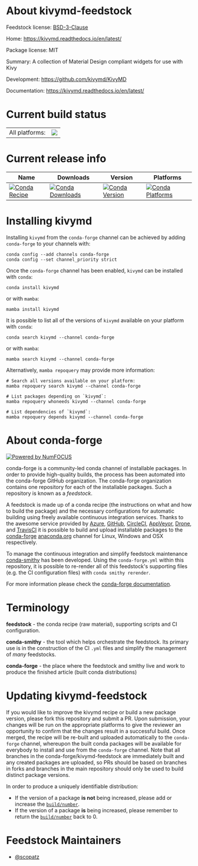 About kivymd-feedstock
======================

Feedstock license: [BSD-3-Clause](https://github.com/conda-forge/kivymd-feedstock/blob/main/LICENSE.txt)

Home: https://kivymd.readthedocs.io/en/latest/

Package license: MIT

Summary: A collection of Material Design compliant widgets for use with Kivy

Development: https://github.com/kivymd/KivyMD

Documentation: https://kivymd.readthedocs.io/en/latest/

Current build status
====================


<table><tr><td>All platforms:</td>
    <td>
      <a href="https://dev.azure.com/conda-forge/feedstock-builds/_build/latest?definitionId=12466&branchName=main">
        <img src="https://dev.azure.com/conda-forge/feedstock-builds/_apis/build/status/kivymd-feedstock?branchName=main">
      </a>
    </td>
  </tr>
</table>

Current release info
====================

| Name | Downloads | Version | Platforms |
| --- | --- | --- | --- |
| [![Conda Recipe](https://img.shields.io/badge/recipe-kivymd-green.svg)](https://anaconda.org/conda-forge/kivymd) | [![Conda Downloads](https://img.shields.io/conda/dn/conda-forge/kivymd.svg)](https://anaconda.org/conda-forge/kivymd) | [![Conda Version](https://img.shields.io/conda/vn/conda-forge/kivymd.svg)](https://anaconda.org/conda-forge/kivymd) | [![Conda Platforms](https://img.shields.io/conda/pn/conda-forge/kivymd.svg)](https://anaconda.org/conda-forge/kivymd) |

Installing kivymd
=================

Installing `kivymd` from the `conda-forge` channel can be achieved by adding `conda-forge` to your channels with:

```
conda config --add channels conda-forge
conda config --set channel_priority strict
```

Once the `conda-forge` channel has been enabled, `kivymd` can be installed with `conda`:

```
conda install kivymd
```

or with `mamba`:

```
mamba install kivymd
```

It is possible to list all of the versions of `kivymd` available on your platform with `conda`:

```
conda search kivymd --channel conda-forge
```

or with `mamba`:

```
mamba search kivymd --channel conda-forge
```

Alternatively, `mamba repoquery` may provide more information:

```
# Search all versions available on your platform:
mamba repoquery search kivymd --channel conda-forge

# List packages depending on `kivymd`:
mamba repoquery whoneeds kivymd --channel conda-forge

# List dependencies of `kivymd`:
mamba repoquery depends kivymd --channel conda-forge
```


About conda-forge
=================

[![Powered by
NumFOCUS](https://img.shields.io/badge/powered%20by-NumFOCUS-orange.svg?style=flat&colorA=E1523D&colorB=007D8A)](https://numfocus.org)

conda-forge is a community-led conda channel of installable packages.
In order to provide high-quality builds, the process has been automated into the
conda-forge GitHub organization. The conda-forge organization contains one repository
for each of the installable packages. Such a repository is known as a *feedstock*.

A feedstock is made up of a conda recipe (the instructions on what and how to build
the package) and the necessary configurations for automatic building using freely
available continuous integration services. Thanks to the awesome service provided by
[Azure](https://azure.microsoft.com/en-us/services/devops/), [GitHub](https://github.com/),
[CircleCI](https://circleci.com/), [AppVeyor](https://www.appveyor.com/),
[Drone](https://cloud.drone.io/welcome), and [TravisCI](https://travis-ci.com/)
it is possible to build and upload installable packages to the
[conda-forge](https://anaconda.org/conda-forge) [anaconda.org](https://anaconda.org/)
channel for Linux, Windows and OSX respectively.

To manage the continuous integration and simplify feedstock maintenance
[conda-smithy](https://github.com/conda-forge/conda-smithy) has been developed.
Using the ``conda-forge.yml`` within this repository, it is possible to re-render all of
this feedstock's supporting files (e.g. the CI configuration files) with ``conda smithy rerender``.

For more information please check the [conda-forge documentation](https://conda-forge.org/docs/).

Terminology
===========

**feedstock** - the conda recipe (raw material), supporting scripts and CI configuration.

**conda-smithy** - the tool which helps orchestrate the feedstock.
                   Its primary use is in the construction of the CI ``.yml`` files
                   and simplify the management of *many* feedstocks.

**conda-forge** - the place where the feedstock and smithy live and work to
                  produce the finished article (built conda distributions)


Updating kivymd-feedstock
=========================

If you would like to improve the kivymd recipe or build a new
package version, please fork this repository and submit a PR. Upon submission,
your changes will be run on the appropriate platforms to give the reviewer an
opportunity to confirm that the changes result in a successful build. Once
merged, the recipe will be re-built and uploaded automatically to the
`conda-forge` channel, whereupon the built conda packages will be available for
everybody to install and use from the `conda-forge` channel.
Note that all branches in the conda-forge/kivymd-feedstock are
immediately built and any created packages are uploaded, so PRs should be based
on branches in forks and branches in the main repository should only be used to
build distinct package versions.

In order to produce a uniquely identifiable distribution:
 * If the version of a package **is not** being increased, please add or increase
   the [``build/number``](https://docs.conda.io/projects/conda-build/en/latest/resources/define-metadata.html#build-number-and-string).
 * If the version of a package **is** being increased, please remember to return
   the [``build/number``](https://docs.conda.io/projects/conda-build/en/latest/resources/define-metadata.html#build-number-and-string)
   back to 0.

Feedstock Maintainers
=====================

* [@scopatz](https://github.com/scopatz/)

